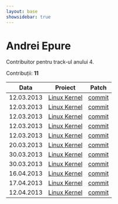 ```yaml
---
layout: base
showsidebar: true
---
```


# Andrei Epure

Contribuitor pentru track-ul anului 4.

Contribuții: **11**

|Data |Proiect | Patch |
|-----|--------|-------|
|12.03.2013|[Linux Kernel][kernel]|[commit](http://marc.info/?l=linux-kernel&m=136291932528047&w=2)|
|12.03.2013|[Linux Kernel][kernel]|[commit](http://marc.info/?l=linux-kernel&m=136292105128391&w=2)|
|12.03.2013|[Linux Kernel][kernel]|[commit](http://marc.info/?l=linux-wireless&m=136292178428531&w=2)|
|12.03.2013|[Linux Kernel][kernel]|[commit](http://marc.info/?l=linux-acpi&m=136299009111731&w=2)|
|12.03.2013|[Linux Kernel][kernel]|[commit](http://marc.info/?l=linux-kernel&m=136299624313682&w=2)|
|20.03.2013|[Linux Kernel][kernel]|[commit](http://git.kernel.org/cgit/linux/kernel/git/tip/tip.git/commit/?id=1bf08230f745e48fea9c18ee34a73581631fe7c9)|
|30.03.2013|[Linux Kernel][kernel]|[commit](https://lkml.org/lkml/2013/3/27/616)|
|30.03.2013|[Linux Kernel][kernel]|[commit](https://lkml.org/lkml/2013/3/27/660)|
|16.04.2013|[Linux Kernel][kernel]|[commit](https://lkml.org/lkml/2013/4/16/565)|
|17.04.2013|[Linux Kernel][kernel]|[commit](http://permalink.gmane.org/gmane.linux.kernel.commits.head/373216)|
|12.04.2013|[Linux Kernel][kernel]|[commit](https://lkml.org/lkml/2013/4/14/46)|
[kernel]: http://www.kernel.org "Linux kernel"

